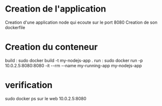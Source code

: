 # Creation de l'application
Creation d'une application node qui ecoute sur le port 8080
Creation de son dockerfile

# Creation du conteneur
build : sudo docker build -t my-nodejs-app .
run : sudo docker run -p 10.0.2.5:8080:8080 -it --rm --name my-running-app my-nodejs-app

# verification 
sudo docker ps
sur le web 10.0.2.5:8080
